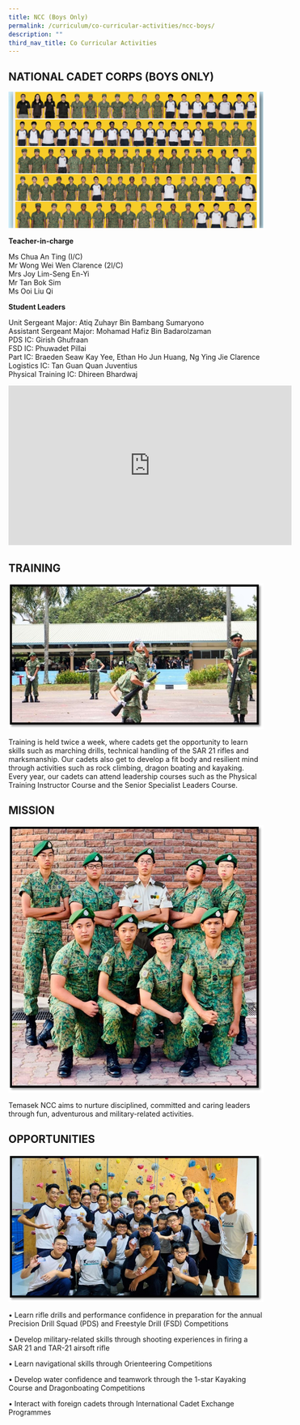 ```yaml
---
title: NCC (Boys Only)
permalink: /curriculum/co-curricular-activities/ncc-boys/
description: ""
third_nav_title: Co Curricular Activities
---
```

## NATIONAL CADET CORPS (BOYS ONLY)

![](/images/national%20cadet%20corps%20land.jpg)

**Teacher-in-charge**

Ms Chua An Ting (I/C)<br>
Mr Wong Wei Wen Clarence (2I/C)<br>
Mrs Joy Lim-Seng En-Yi<br>
Mr Tan Bok Sim <br>
Ms Ooi Liu Qi

**Student Leaders**

Unit Sergeant Major: Atiq Zuhayr Bin Bambang Sumaryono <br>
Assistant Sergeant Major: Mohamad Hafiz Bin Badarolzaman <br>
PDS IC: Girish Ghufraan <br>
FSD IC: Phuwadet Pillai <br>
Part IC: Braeden Seaw Kay Yee, Ethan Ho Jun Huang, Ng Ying Jie Clarence <br>
Logistics IC: Tan Guan Quan Juventius<br>
Physical Training IC: Dhireen Bhardwaj

<iframe width="560" height="315" src="https://www.youtube.com/embed/NO7KqS1aaqU" title="YouTube video player" frameborder="0" allow="accelerometer; autoplay; clipboard-write; encrypted-media; gyroscope; picture-in-picture" allowfullscreen=""></iframe>
  
## TRAINING


![ncc4.jpg](/images/ncc4.jpg)

  

Training is held twice a week, where cadets get the opportunity to learn skills such as marching drills, technical handling of the SAR 21 rifles and marksmanship. Our cadets also get to develop a fit body and resilient mind through activities such as rock climbing, dragon boating and kayaking. Every year, our cadets can attend leadership courses such as the Physical Training Instructor Course and the Senior Specialist Leaders Course.&nbsp;

## MISSION


![NCC3.jpg](/images/NCC3.jpg)

  

Temasek NCC aims to nurture disciplined, committed and caring leaders through fun, adventurous and military-related activities.

## OPPORTUNITIES


![ncc5.jpg](/images/ncc5.jpg)

  

• Learn rifle drills and performance confidence in preparation for the annual Precision Drill Squad (PDS) and Freestyle Drill (FSD) Competitions&nbsp;

• Develop military-related skills through shooting experiences in firing a SAR 21 and TAR-21 airsoft rifle&nbsp;

• Learn navigational skills through Orienteering Competitions&nbsp;

• Develop water confidence and teamwork through the 1-star Kayaking Course and Dragonboating Competitions&nbsp;

• Interact with foreign cadets through International Cadet Exchange Programmes